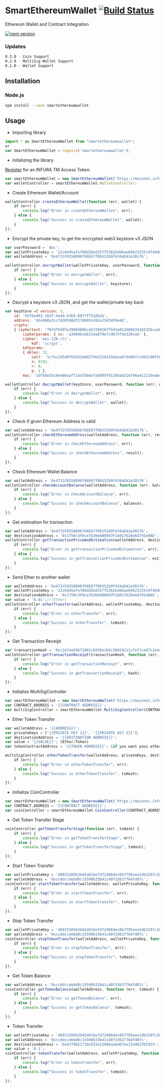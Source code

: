 # SmartEthereumWallet [![Build Status][travis-image]][travis-url]
Ethereum Wallet and Contract Integration

[![npm version](https://badge.fury.io/js/smartethereumwallet.svg)](https://badge.fury.io/js/smartethereumwallet)

### Updates

```bash
0.3.0 - Coin Support
0.2.0 - MultiSig Wallet Support
0.1.0 - Wallet Support
```

## Installation

### Node.js

```bash
npm install --save smartethereumwallet
```

## Usage
- Importing library

```js
import * as SmartEthereumWallet from "smartethereumwallet";	
or
var SmartEthereumWallet = require('smartethereumwallet');
```

- Initalizing the library 


[Register](https://infura.io/signup) for an INFURA TM Access Token.

```js
var smartEthereumWallet = new SmartEthereumWallet('https://mainnet.infura.io/{{YOUR TOKEN}}');
var walletController = smartEthereumWallet.WalletController;
```


- Create Ethereum Wallet/Account 

```js
walletController.createEthereumWallet(function (err, wallet) {
    if (err) {
        console.log("Error in createEthereumWallet", err);
    } else {
        console.log("Success in createEthereumWallet", wallet);
    }
});
```


- Encrypt the private key, to get the encrypted web3 keystore v3 JSON

```js
var userPassword = 'Abc';
var walletPrivateKey = '22c8445afef08d2bbd15ff5362bdd6ae69623255c9f4dd0d29c316ee0754c222';
var walletAddress = '0x4731F8558896766E67f0b552b9f434aEA3a301f6';

walletController.encryptWallet(walletPrivateKey, userPassword, function (err, keystore) {
    if (err) {
        console.log("Error in encryptWallet", err);
    } else {
        console.log("Success in encryptWallet", keystore);
    }
});
```


- Decrypt a keystore v3 JSON, and get the wallet/private key back

```js
var keyStore ={ version: 3,
    id: '65fba463-16d7-4a44-b3b5-607fff51db2b',
    address: '91a968a3cc7d28598df278b051492e25d3459e4d',
    crypto:
    { ciphertext: '767df5d97e2980d80bceb720426ff543e8116606341b5256caab7eb71f3321ec',
        cipherparams: { iv: 'a3904bcb6319a879efcd675fde320ceb' },
        cipher: 'aes-128-ctr',
            kdf: 'scrypt',
        kdfparams:
        { dklen: 32,
            salt: '1c7ec2d5d0f655d3a09279e2226d19a5ea87d4d6fcc042c90f58cddbcbb2f2a0',
            n: 8192,
            r: 8,
            p: 1 },
        mac: '1dfbbe2bc0e400aaf72ad7b8defa0d89f8110bab216766a412116eabc68890a9' } };

walletController.decryptWallet(keyStore, userPassword, function (err, wallet) {
    if (err) {
        console.log("Error in decryptWallet", err);
    } else {
        console.log("Success in decryptWallet", wallet);
    }
});
```


- Check if given Ethereum Address is valid

```js
var walletAddress = '0x4731F8558896766E67f0b552b9f434aEA3a301f6';
walletController.checkEthereumAddress(walletAddress, function (err, result) {
    if (err) {
        console.log("Error in checkEthereumAddress", err);
    } else {
        console.log("Success in checkEthereumAddress", result);
    }
});
```


- Check Ethereum Wallet Balance

```js
var walletAddress = '0x4731F8558896766E67f0b552b9f434aEA3a301f6';
walletController.checkAccountBalance(walletAddress, function (err, balance) {
    if (err) {
        console.log("Error in checkAccountBalance", err);
    } else {
        console.log("Success in checkAccountBalance", balance);
    }
});
```


- Get estimation for transaction

```js
var walletAddress = '0x4731F8558896766E67f0b552b9f434aEA3a301f6';
var destinationAddress = '0x1750c3F8ce7b30e6B89d7F1b017b28e64791e0AE';
walletController.getTransactionPriceAndEstimation(walletAddress, destinationAddress, function (err, estimate) {
    if (err) {
        console.log("Error in getTransactionPriceAndEstimation", err);
    } else {
        console.log("Success in getTransactionPriceAndEstimation", estimate);
    }
});
```


- Send Ether to another wallet

```js
var walletAddress = '0x4731F8558896766E67f0b552b9f434aEA3a301f6';
var walletPrivateKey = '22c8445afef08d2bbd15ff5362bdd6ae69623255c9f4dd0d29c316ee0754c222';
var destinationAddress = '0x1750c3F8ce7b30e6B89d7F1b017b28e64791e0AE';
var value = '0.01';//(Ether)
walletController.etherTransfer(walletAddress, walletPrivateKey, destinationAddress, value, function (err, txHash) {
    if (err) {
        console.log("Error in etherTransfer", err);
    } else {
        console.log("Success in etherTransfer", txHash);
    }
});
```

- Get Transaction Receipt

```js
var transactionHash = '0xc2e7ea59672002c6936e168c20029211cfe77ce87c2e4a40f1debc8480e589a8';
walletController.getTransactionReceipt(transactionHash, function (err, hash) {
    if (err) {
        console.log("Error in getTransactionReceipt", err);
    } else {
        console.log("Success in getTransactionReceipt", hash);
    }
});
```

- Initialize MultiSigController


```js
var smartEthereumWallet = new SmartEthereumWallet('https://mainnet.infura.io/{{YOUR TOKEN}}');
var CONTRACT_ADDRESS = '{{CONTRACT ADDRESS}}';
var multiSigController = smartEthereumWallet.MultiSigController(CONTRACT_ADDRESS);
```



- Ether Token Transfer

```js
var walletAddress = '{{ADDRESS}}';
var privateKeys = ['{{PRIVATE KEY 1}}', '{{PRIVATE KEY 2}}'];
var destinationAddress = '{{DESTINATION ADDRESS}}';
var value = '{{VALUE}}'; (Ether/Token)
var tokenContractAddress = '{{TOKEN ADDRESS}}'; (if you want pass ether then put empty '')

multiSigController.etherTokenTransfer(walletAddress, privateKeys, destinationAddress, value, tokenContractAddress, function (err, txHash) {
    if (err) {
        console.log("Error in etherTokenTransfer", err);
    } else {
        console.log("Success in etherTokenTransfer", txHash);
    }
});
```



- Initialize CoinController


```js
var smartEthereumWallet = new SmartEthereumWallet('https://mainnet.infura.io/{{YOUR TOKEN}}');
var CONTRACT_ADDRESS = '{{CONTRACT ADDRESS}}';
var coinController = smartEthereumWallet.CoinController(CONTRACT_ADDRESS);
```


- Get Token Transfer Stage

```js
coinController.getTokenTransferStage(function (err, txHash) {
    if (err) {
        console.log("Error in getTokenTransferStage", err);
    } else {
        console.log("Success in getTokenTransferStage", txHash);
    }
});
```

- Start Token Transfer

```js
var walletPrivateKey = 'd6031505b3b45dd1be7d72486dec0b7f95eee2db329fc28a1a3b3a09904a7806';
var walletAddress = '0xccddccdebd0c15590b33b41c40f3361f764fd07c';
coinController.startTokenTransfer(walletAddress, walletPrivateKey, function (err, txHash) {
    if (err) {
        console.log("Error in startTokenTransfer", err);
    } else {
        console.log("Success in startTokenTransfer", txHash);
    }
});
```

- Stop Token Transfer

```js
var walletPrivateKey = 'd6031505b3b45dd1be7d72486dec0b7f95eee2db329fc28a1a3b3a09904a7806';
var walletAddress = '0xccddccdebd0c15590b33b41c40f3361f764fd07c';
coinController.stopTokenTransfer(walletAddress, walletPrivateKey, function (err, txHash) {
    if (err) {
        console.log("Error in stopTokenTransfer", err);
    } else {
        console.log("Success in stopTokenTransfer", txHash);
    }
});
```


- Get Token Balance

```js
var walletAddress = '0xccddccdebd0c15590b33b41c40f3361f764fd07c';
coinController.getTokenBalance(walletAddress, function (err, txHash) {
    if (err) {
        console.log("Error in getTokenBalance", err);
    } else {
        console.log("Success in getTokenBalance", txHash);
    }
});
```


- Token Transfer

```js
var walletPrivateKey = 'd6031505b3b45dd1be7d72486dec0b7f95eee2db329fc28a1a3b3a09904a7806';
var walletAddress = '0xccddccdebd0c15590b33b41c40f3361f764fd07c';
var destinationAddress = '0x8374D21710cE53a13686aabd67ee13d4b27D1933';
var value = '0.1';
coinController.tokenTransfer(walletAddress, walletPrivateKey, function (err, txHash) {
    if (err) {
        console.log("Error in tokenTransfer", err);
    } else {
        console.log("Success in tokenTransfer", txHash);
    }
});
```

[travis-image]: https://travis-ci.org/thackerronak/SmartEthereumWallet.svg
[travis-url]: https://travis-ci.org/thackerronak/SmartEthereumWallet
